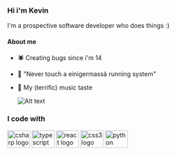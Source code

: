 ### Hi i'm Kevin
I'm a prospective software developer who does things :)

#### About me 
- 🕷️ Creating bugs since i'm 14 
- 🔨 "Never touch a einigermassä running system"
- 🎸 My (terrific) music taste

  ![Alt text](https://spotify-recently-played-readme.vercel.app/api?user=8wfgzedxzrjm69iud2uekl148&count=3)

### I code with
<div align="left">
  <img src="https://cdn.jsdelivr.net/gh/devicons/devicon/icons/csharp/csharp-original.svg" height="40" width="52" alt="csharp logo"  />
  <img src="https://cdn.jsdelivr.net/gh/devicons/devicon/icons/typescript/typescript-original.svg" height="40" width="52" alt="typescript logo"  />
  <img src="https://cdn.jsdelivr.net/gh/devicons/devicon/icons/react/react-original.svg" height="40" width="52" alt="react logo"  />
  <img src="https://cdn.jsdelivr.net/gh/devicons/devicon/icons/css3/css3-original.svg" height="40" width="52" alt="css3 logo"  />
  <img src="https://cdn.jsdelivr.net/gh/devicons/devicon/icons/python/python-original.svg" height="40" width="52" alt="python logo"  />
</div>

